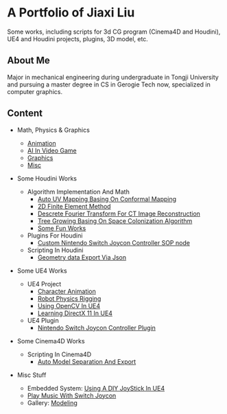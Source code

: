 # A Portfolio of Jiaxi Liu

Some works, including scripts for 3d CG program (Cinema4D and Houdini), UE4 and Houdini projects, plugins, 3D model, etc.

## About Me

Major in mechanical engineering during undergraduate in Tongji University and pursuing a master degree in CS in Gerogie Tech now, specialized in computer graphics.

## Content
- Math, Physics & Graphics
  - [Animation](Math_Physics_Graphics/Computer_Animation)
  - [AI In Video Game](Math_Physics_Graphics/Game_AI)
  - [Graphics](Math_Physics_Graphics/Computer_Graphics)
  - [Misc](Math_Physics_Graphics/Something_about_the_field)
- Some Houdini Works
  - Algorithm Implementation And Math
    - [Auto UV Mapping Basing On Conformal Mapping](Houdini_Project/Algorithm_And_Math/Auto_UV_Mapping)
    - [2D Finite Element Method](Houdini_Project/Algorithm_And_Math/Finite_Element_Method)
    - [Descrete Fourier Transform For CT Image Reconstruction](Houdini_Project/Algorithm_And_Math/CT_Image_Reconstruction)
    - [Tree Growing Basing On Space Colonization Algorithm](Houdini_Project/Algorithm_And_Math/Tree_Growing)
    - [Some Fun Works](Houdini_Project/Algorithm_And_Math/Some_Fun_Works)
  - Plugins For Houdini
    - [Custom Nintendo Switch Joycon Controller SOP node](Houdini_Project/Plugins/Joycon_Custom_Node)
  - Scripting In Houdini
    - [Geometry data Export Via Json](Houdini_Project/Scripts)
  
- Some UE4 Works
  - UE4 Project
    - [Character Animation](UE4_Project/Animation)
    - [Robot Physics Rigging](UE4_Project/Physics_In_UE4)
    - [Using OpenCV In UE4](UE4_Project/Using_OpenCV_in_UE4)
    - [Learning DirectX 11 In UE4](UE4_Project/Learning_DirectX_11_in_UE4)
  - UE4 Plugin
    - [Nintendo Switch Joycon Controller Plugin](UE4_Project/Nintendo_Switch_Joycon_Controller_Plugin)
    
- Some Cinema4D Works
  - Scripting In Cinema4D
    - [Auto Model Separation And Export](Cinema4D_Project)
    
- Misc Stuff
  - Embedded System: [Using A DIY JoyStick In UE4](Misc/DIY_JoyStick)
  - [Play Music With Switch Joycon](Misc/Use_Switch_Joycon_Play_Music)
  - Gallery: [Modeling](Misc/Modelling)
    
